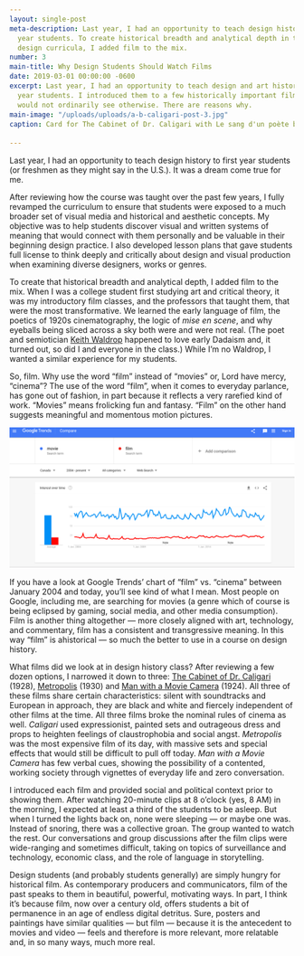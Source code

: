 ```yaml
---
layout: single-post
meta-description: Last year, I had an opportunity to teach design history to first
  year students. To create historical breadth and analytical depth in the graphic
  design curricula, I added film to the mix.
number: 3
main-title: Why Design Students Should Watch Films
date: 2019-03-01 00:00:00 -0600
excerpt: Last year, I had an opportunity to teach design and art history to first
  year students. I introduced them to a few historically important films that they
  would not ordinarily see otherwise. There are reasons why.
main-image: "/uploads/uploads/a-b-caligari-post-3.jpg"
caption: Card for The Cabinet of Dr. Caligari with Le sang d'un poète below. Via Wikimedia.

---
```

Last year, I had an opportunity to teach design history to first year students (or freshmen as they might say in the U.S.). It was a dream come true for me.

After reviewing how the course was taught over the past few years, I fully revamped the curriculum to ensure that students were exposed to a much broader set of visual media and historical and aesthetic concepts. My objective was to help students discover visual and written systems of meaning that would connect with them personally and be valuable in their beginning design practice. I also developed lesson plans that gave students full license to think deeply and critically about design and visual production when examining diverse designers, works or genres.

To create that historical breadth and analytical depth, I added film to the mix. When I was a college student first studying art and critical theory, it was my introductory film classes, and the professors that taught them, that were the most transformative. We learned the early language of film, the poetics of 1920s cinematography, the logic of _mise en scene_, and why eyeballs being sliced across a sky both were and were not real. (The poet and semiotician [Keith Waldrop](https://en.wikipedia.org/wiki/Keith_Waldrop "Wikipedia link") happened to love early Dadaism and, it turned out, so did I and everyone in the class.) While I’m no Waldrop, I wanted a similar experience for my students.

So, film. Why use the word “film” instead of “movies” or, Lord have mercy, “cinema”? The use of the word “film”, when it comes to everyday parlance, has gone out of fashion, in part because it reflects a very rarefied kind of work. “Movies” means frolicking fun and fantasy. “Film” on the other hand suggests meaningful and momentous motion pictures.

![chart of movie vs film over time](/uploads/uploads/movie-vs-film.png "image from Google Trends")

If you have a look at Google Trends’ chart of “film” vs. “cinema” between January 2004 and today, you’ll see kind of what I mean. Most people on Google, including me, are searching for movies (a genre which of course is being eclipsed by gaming, social media, and other media consumption). Film is another thing altogether — more closely aligned with art, technology, and commentary, film has a consistent and transgressive meaning. In this way “film” is ahistorical — so much the better to use in a course on design history.

What films did we look at in design history class? After reviewing a few dozen options, I narrowed it down to three: [The Cabinet of Dr. Caligari](https://www.youtube.com/watch?v=WmlaUHqQNao "Link to YouTube video") (1928), [Metropolis](https://www.youtube.com/watch?v=-I9FD21k7Cs "Link to YouTube video") (1930) and [Man with a Movie Camera](https://www.youtube.com/watch?v=cGYZ5847FiI "Link to YouTube video") (1924). All three of these films share certain characteristics: silent with soundtracks and European in approach, they are black and white and fiercely independent of other films at the time. All three films broke the nominal rules of cinema as well. _Caligari_ used expressionist, painted sets and outrageous dress and props to heighten feelings of claustrophobia and social angst. _Metropolis_ was the most expensive film of its day, with massive sets and special effects that would still be difficult to pull off today. _Man with a Movie Camera_ has few verbal cues, showing the possibility of a contented, working society through vignettes of everyday life and zero conversation.

I introduced each film and provided social and political context prior to showing them. After watching 20-minute clips at 8 o’clock (yes, 8 AM) in the morning, I expected at least a third of the students to be asleep. But when I turned the lights back on, none were sleeping — or maybe one was. Instead of snoring, there was a collective groan. The group wanted to watch the rest. Our conversations and group discussions after the film clips were wide-ranging and sometimes difficult, taking on topics of surveillance and technology, economic class, and the role of language in storytelling.

Design students (and probably students generally) are simply hungry for historical film. As contemporary producers and communicators, film of the past speaks to them in beautiful, powerful, motivating ways. In part, I think it’s because film, now over a century old, offers students a bit of permanence in an age of endless digital detritus. Sure, posters and paintings have similar qualities — but film — because it is the antecedent to movies and video — feels and therefore is more relevant, more relatable and, in so many ways, much more real.